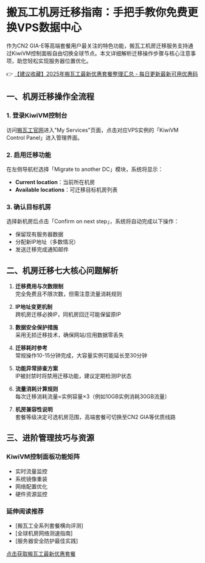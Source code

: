 # 搬瓦工机房迁移指南：手把手教你免费更换VPS数据中心

作为CN2 GIA-E等高端套餐用户最关注的特色功能，搬瓦工机房迁移服务支持通过KiwiVM控制面板自由切换全球节点。本文详细解析迁移操作步骤与核心注意事项，助您轻松实现服务器位置优化。

👉 [【建议收藏】2025年搬瓦工最新优惠套餐整理汇总 - 每日更新最新可用优惠码](https://bit.ly/banwagon)

## 一、机房迁移操作全流程

### 1. 登录KiwiVM控制台
访问[搬瓦工官网](https://bit.ly/banwagon)进入"My Services"页面，点击对应VPS实例的「KiwiVM Control Panel」进入管理界面。

### 2. 启用迁移功能
在左侧导航栏选择「Migrate to another DC」模块，系统将显示：
- **Current location**：当前所在机房
- **Available locations**：可迁移目标机房列表

### 3. 确认目标机房
选择新机房后点击「Confirm on next step」，系统将自动完成以下操作：
- 保留现有服务器数据
- 分配新IP地址（多数情况）
- 发送迁移完成通知邮件

## 二、机房迁移七大核心问题解析

1. **迁移费用与次数限制**  
   完全免费且不限次数，但需注意流量消耗规则

2. **IP地址变更机制**  
   跨机房迁移必换IP，同机房回迁可能保留原IP

3. **数据安全保护措施**  
   采用无损迁移技术，确保网站/应用数据零丢失

4. **迁移耗时参考**  
   常规操作10-15分钟完成，大容量实例可能延长至30分钟

5. **功能异常排查方案**  
   IP被封禁时将禁用迁移功能，建议定期检测IP状态

6. **流量消耗计算规则**  
   每次迁移消耗流量=实例容量×3（例如10GB实例消耗30GB流量）

7. **机房兼容性说明**  
   套餐等级决定可选机房范围，高端套餐可切换至CN2 GIA等优质线路

## 三、进阶管理技巧与资源

### KiwiVM控制面板功能矩阵
- 实时流量监控
- 系统镜像重装
- 网络配置优化
- 硬件资源监控

### 延伸阅读推荐
- [搬瓦工全系列套餐横向评测]
- [全球机房网络测速指南]
- [服务器安全防护最佳实践]

[点击获取搬瓦工最新优惠套餐](https://bit.ly/banwagon)